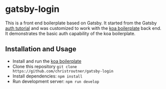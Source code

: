 # gatsby-login
This is a front end boilerplate based on Gatsby. It started from the Gatsby
[auth tutorial](https://www.gatsbyjs.org/docs/authentication-tutorial/) and was
customized to work with
the [koa boilerplate](https://github.com/christroutner/babel-free-koa2-api-boilerplate) back
end. It demonstrates the basic auth capability of the koa boilerplate.

## Installation and Usage
- Install and run the [koa boilerplate](https://github.com/christroutner/babel-free-koa2-api-boilerplate)
- Clone this repository `git clone https://github.com/christroutner/gatsby-login`
- Install dependencies: `npm install`
- Run development server: `npm run develop`
